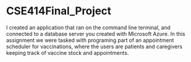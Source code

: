 # CSE414Final_Project

I created an application that ran on the command line terminal, and connected to a database server you created with Microsoft Azure. In this assignment we were tasked with programing part of an appointment scheduler for vaccinations, where the users are patients and caregivers keeping track of vaccine stock and appointments.
